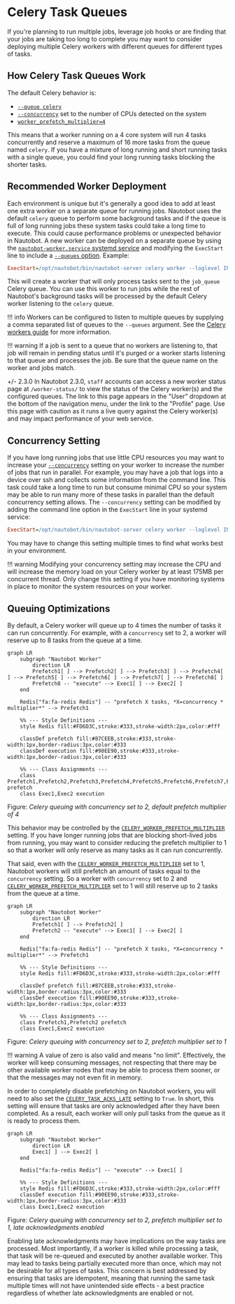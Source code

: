 # Celery Task Queues

If you're planning to run multiple jobs, leverage job hooks or are finding that your jobs are taking too long to complete you may want to consider deploying multiple Celery workers with different queues for different types of tasks.

## How Celery Task Queues Work

The default Celery behavior is:

- [`--queue celery`](https://docs.celeryq.dev/en/stable/reference/cli.html#cmdoption-celery-worker-Q)
- [`--concurrency`](https://docs.celeryq.dev/en/stable/reference/cli.html#cmdoption-celery-worker-c) set to the number of CPUs detected on the system
- [`worker_prefetch_multiplier=4`](https://docs.celeryq.dev/en/stable/userguide/configuration.html#std-setting-worker_prefetch_multiplier)

This means that a worker running on a 4 core system will run 4 tasks concurrently and reserve a maximum of 16 more tasks from the queue named `celery`. If you have a mixture of long running and short running tasks with a single queue, you could find your long running tasks blocking the shorter tasks.

## Recommended Worker Deployment

Each environment is unique but it's generally a good idea to add at least one extra worker on a separate queue for running jobs. Nautobot uses the default `celery` queue to perform some background tasks and if the queue is full of long running jobs these system tasks could take a long time to execute. This could cause performance problems or unexpected behavior in Nautobot. A new worker can be deployed on a separate queue by using the [`nautobot-worker.service` systemd service](../installation/services.md#celery-worker) and modifying the `ExecStart` line to include a [`--queues` option](https://docs.celeryq.dev/en/stable/reference/cli.html#cmdoption-celery-worker-Q). Example:

```ini
ExecStart=/opt/nautobot/bin/nautobot-server celery worker --loglevel INFO --pidfile /var/tmp/nautobot-worker-jobqueue.pid --queues job_queue
```

This will create a worker that will only process tasks sent to the `job_queue` Celery queue. You can use this worker to run jobs while the rest of Nautobot's background tasks will be processed by the default Celery worker listening to the `celery` queue.

!!! info
    Workers can be configured to listen to multiple queues by supplying a comma separated list of queues to the `--queues` argument. See the [Celery workers guide](https://docs.celeryq.dev/en/stable/userguide/workers.html#queues) for more information.

!!! warning
    If a job is sent to a queue that no workers are listening to, that job will remain in pending status until it's purged or a worker starts listening to that queue and processes the job. Be sure that the queue name on the worker and jobs match.

+/- 2.3.0
    In Nautobot 2.3.0, `staff` accounts can access a new worker status page at `/worker-status/` to view the status of the Celery worker(s) and the configured queues. The link to this page appears in the "User" dropdown at the bottom of the navigation menu, under the link to the "Profile" page. Use this page with caution as it runs a live query against the Celery worker(s) and may impact performance of your web service.

## Concurrency Setting

If you have long running jobs that use little CPU resources you may want to increase your [`--concurrency`](https://docs.celeryq.dev/en/stable/reference/cli.html#cmdoption-celery-worker-c) setting on your worker to increase the number of jobs that run in parallel. For example, you may have a job that logs into a device over ssh and collects some information from the command line. This task could take a long time to run but consume minimal CPU so your system may be able to run many more of these tasks in parallel than the default concurrency setting allows. The `--concurrency` setting can be modified by adding the command line option in the `ExecStart` line in your systemd service:

```ini
ExecStart=/opt/nautobot/bin/nautobot-server celery worker --loglevel INFO --pidfile /var/tmp/nautobot-worker-jobqueue.pid --queues job_queue --concurrency 64
```

You may have to change this setting multiple times to find what works best in your environment.

!!! warning
    Modifying your concurrency setting may increase the CPU and will increase the memory load on your Celery worker by at least 175MB per concurrent thread. Only change this setting if you have monitoring systems in place to monitor the system resources on your worker.

## Queuing Optimizations

By default, a Celery worker will queue up to 4 times the number of tasks it can run concurrently. For example, with a `concurrency` set to 2, a worker will reserve up to 8 tasks from the queue at a time.

```mermaid
graph LR
    subgraph "Nautobot Worker"
        direction LR
        Prefetch1[ ] --> Prefetch2[ ] --> Prefetch3[ ] --> Prefetch4[ ] --> Prefetch5[ ] --> Prefetch6[ ] --> Prefetch7[ ] --> Prefetch8[ ]
        Prefetch8 -- "execute" --> Exec1[ ] --> Exec2[ ]
    end

    Redis["fa:fa-redis Redis"] -- "prefetch X tasks, *X=concurrency * multiplier*" --> Prefetch1

    %% --- Style Definitions ---
    style Redis fill:#FD6D3C,stroke:#333,stroke-width:2px,color:#fff

    classDef prefetch fill:#87CEEB,stroke:#333,stroke-width:1px,border-radius:3px,color:#333
    classDef execution fill:#90EE90,stroke:#333,stroke-width:1px,border-radius:3px,color:#333

    %% --- Class Assignments ---
    class Prefetch1,Prefetch2,Prefetch3,Prefetch4,Prefetch5,Prefetch6,Prefetch7,Prefetch8 prefetch
    class Exec1,Exec2 execution
```

Figure: *Celery queuing with concurrency set to 2, default prefetch multiplier of 4*

This behavior may be controlled by the [`CELERY_WORKER_PREFETCH_MULTIPLIER`](https://docs.celeryq.dev/en/stable/userguide/configuration.html#std-setting-worker_prefetch_multiplier) setting. If you have longer running jobs that are blocking short-lived jobs from running, you may want to consider reducing the prefetch multiplier to 1 so that a worker will only reserve as many tasks as it can run concurrently.

That said, even with the [`CELERY_WORKER_PREFETCH_MULTIPLIER`](https://docs.celeryq.dev/en/stable/userguide/configuration.html#std-setting-worker_prefetch_multiplier) set to 1, Nautobot workers will still prefetch an amount of tasks equal to the `concurrency` setting. So a worker with `concurrency` set to 2 and [`CELERY_WORKER_PREFETCH_MULTIPLIER`](https://docs.celeryq.dev/en/stable/userguide/configuration.html#std-setting-worker_prefetch_multiplier) set to 1 will still reserve up to 2 tasks from the queue at a time.

```mermaid
graph LR
    subgraph "Nautobot Worker"
        direction LR
        Prefetch1[ ] --> Prefetch2[ ]
        Prefetch2 -- "execute" --> Exec1[ ] --> Exec2[ ]
    end

    Redis["fa:fa-redis Redis"] -- "prefetch X tasks, *X=concurrency * multiplier*" --> Prefetch1

    %% --- Style Definitions ---
    style Redis fill:#FD6D3C,stroke:#333,stroke-width:2px,color:#fff

    classDef prefetch fill:#87CEEB,stroke:#333,stroke-width:1px,border-radius:3px,color:#333
    classDef execution fill:#90EE90,stroke:#333,stroke-width:1px,border-radius:3px,color:#333

    %% --- Class Assignments ---
    class Prefetch1,Prefetch2 prefetch
    class Exec1,Exec2 execution
```

Figure: *Celery queuing with concurrency set to 2, prefetch multiplier set to 1*

!!! warning
    A value of zero is also valid and means "no limit". Effectively, the worker will keep consuming messages, not respecting that there may be other available worker nodes that may be able to process them sooner, or that the messages may not even fit in memory.

In order to completely disable prefetching on Nautobot workers, you will need to also set the [`CELERY_TASK_ACKS_LATE`](https://docs.celeryq.dev/en/stable/userguide/optimizing.html#reserve-one-task-at-a-time) setting to `True`. In short, this setting will ensure that tasks are only acknowledged after they have been completed. As a result, each worker will only pull tasks from the queue as it is ready to process them.

```mermaid
graph LR
    subgraph "Nautobot Worker"
        direction LR
        Exec1[ ] --> Exec2[ ]
    end

    Redis["fa:fa-redis Redis"] -- "execute" --> Exec1[ ]

    %% --- Style Definitions ---
    style Redis fill:#FD6D3C,stroke:#333,stroke-width:2px,color:#fff
    classDef execution fill:#90EE90,stroke:#333,stroke-width:1px,border-radius:3px,color:#333
    class Exec1,Exec2 execution
```

Figure: *Celery queuing with concurrency set to 2, prefetch multiplier set to 1, late acknowledgments enabled*

Enabling late acknowledgments may have implications on the way tasks are processed. Most importantly, if a worker is killed while processing a task, that task will be re-queued and executed by another available worker. This may lead to tasks being partially executed more than once, which may not be desirable for all types of tasks. This concern is best addressed by ensuring that tasks are idempotent, meaning that running the same task multiple times will not have unintended side effects - a best practice regardless of whether late acknowledgments are enabled or not.

